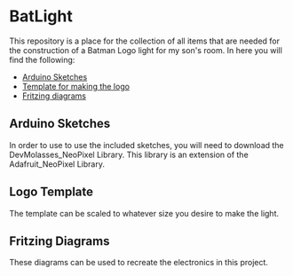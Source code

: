 # BatLight
This repository is a place for the collection of all items that are needed for the construction of a Batman Logo
light for my son's room.  In here you will find the following:

* [Arduino Sketches](#arduino-sketches)
* [Template for making the logo](#logo-template)
* [Fritzing diagrams](#fritzing-diagrams)

## Arduino Sketches
In order to use to use the included sketches, you will need to download the DevMolasses_NeoPixel Library.
This library is an extension of the Adafruit_NeoPixel Library.

## Logo Template
The template can be scaled to whatever size you desire to make the light.

## Fritzing Diagrams
These diagrams can be used to recreate the electronics in this project.
